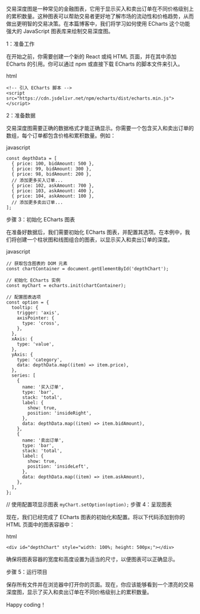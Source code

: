 交易深度图是一种常见的金融图表，它用于显示买入和卖出订单在不同价格级别上的累积数量。这种图表可以帮助交易者更好地了解市场的流动性和价格趋势，从而做出更明智的交易决策。在本篇博客中，我们将学习如何使用 ECharts 这个功能强大的 JavaScript 图表库来绘制交易深度图。

1：准备工作

在开始之前，你需要创建一个新的 React 或纯 HTML 页面，并在其中添加 ECharts 的引用。你可以通过 npm 或直接下载 ECharts 的脚本文件来引入。

html
```
<!-- 引入 ECharts 脚本 -->
<script src="https://cdn.jsdelivr.net/npm/echarts/dist/echarts.min.js"></script>
```
2：准备数据

交易深度图需要正确的数据格式才能正确显示。你需要一个包含买入和卖出订单的数组，每个订单都包含价格和累积数量。例如：

javascript
```
const depthData = [
  { price: 100, bidAmount: 500 },
  { price: 99, bidAmount: 300 },
  { price: 98, bidAmount: 200 },
  // 添加更多买入订单...
  { price: 102, askAmount: 700 },
  { price: 103, askAmount: 400 },
  { price: 104, askAmount: 100 },
  // 添加更多卖出订单...
];
```
步骤 3：初始化 ECharts 图表

在准备好数据后，我们需要初始化 ECharts 图表，并配置其选项。在本例中，我们将创建一个柱状图和线图组合的图表，以显示买入和卖出订单的深度。

javascript
```
// 获取包含图表的 DOM 元素
const chartContainer = document.getElementById('depthChart');

// 初始化 ECharts 实例
const myChart = echarts.init(chartContainer);

// 配置图表选项
const option = {
  tooltip: {
    trigger: 'axis',
    axisPointer: {
      type: 'cross',
    },
  },
  xAxis: {
    type: 'value',
  },
  yAxis: {
    type: 'category',
    data: depthData.map((item) => item.price),
  },
  series: [
    {
      name: '买入订单',
      type: 'bar',
      stack: 'total',
      label: {
        show: true,
        position: 'insideRight',
      },
      data: depthData.map((item) => item.bidAmount),
    },
    {
      name: '卖出订单',
      type: 'bar',
      stack: 'total',
      label: {
        show: true,
        position: 'insideLeft',
      },
      data: depthData.map((item) => item.askAmount),
    },
  ],
};
```

// 使用配置项显示图表
`myChart.setOption(option);`
步骤 4：呈现图表

现在，我们已经完成了 ECharts 图表的初始化和配置。将以下代码添加到你的 HTML 页面中的图表容器中：

html
```
<div id="depthChart" style="width: 100%; height: 500px;"></div>
```
确保将图表容器的宽度和高度设置为适当的尺寸，以便图表可以正确显示。

步骤 5：运行项目

保存所有文件并在浏览器中打开你的页面。现在，你应该能够看到一个漂亮的交易深度图，显示了买入和卖出订单在不同价格级别上的累积数量。

Happy coding！





